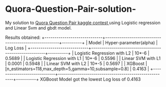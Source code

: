 # Quora-Question-Pair-solution-
My solution to <a href="https://www.kaggle.com/c/quora-question-pairs/overview/description"> Quora Question Pair kaggle contest </a> using  Logistic regression and Linear Svm and gbdt model.

Results obtained:
+-----------------------------+-------------------------------------------------------+----------+
|            Model            |                 Hyper-parameter(alpha)                | Log Loss |
+-----------------------------+-------------------------------------------------------+----------+
| Logistic Regression with L2 |                         10*-6                         |  0.5689  |
| Logistic Regression with L1 |                         10*-6                         |  0.5596  |
|      Linear SVM with L1     |                         0.0001                        |  0.5948  |
|      Linear SVM with L2     |                         10*-5                         |  0.5697  |
|           XGBoost           | [n_estimators=118,max_depth=5,gamma=10,subsample=0.8] |  0.4163  |
+-----------------------------+-------------------------------------------------------+----------+
XGBoost Model got the lowest Log loss of 0.4163 

